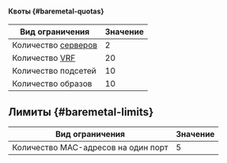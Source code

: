 #### Квоты {#baremetal-quotas}


Вид ограничения | Значение
--- | ---
Количество [серверов](../baremetal/concepts/servers.md) | 2
Количество [VRF](../baremetal/concepts/network#vrf-segment) | 20
Количество подсетей | 10
Количество образов | 10


## Лимиты {#baremetal-limits}

Вид ограничения | Значение
--- | ---
Количество MAC-адресов на один порт | 5